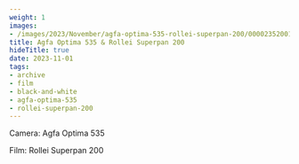 ```yaml
---
weight: 1
images:
- /images/2023/November/agfa-optima-535-rollei-superpan-200/000023520017.jpg
title: Agfa Optima 535 & Rollei Superpan 200
hideTitle: true
date: 2023-11-01
tags:
- archive
- film
- black-and-white
- agfa-optima-535
- rollei-superpan-200
---
```


Camera: Agfa Optima 535

Film: Rollei Superpan 200

